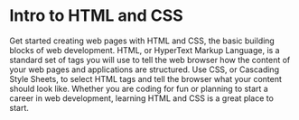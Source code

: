 # Intro to HTML and CSS
Get started creating web pages with HTML and CSS, the basic building blocks of web development. HTML, or HyperText Markup Language, is a standard set of tags you will use to tell the web browser how the content of your web pages and applications are structured. Use CSS, or Cascading Style Sheets, to select HTML tags and tell the browser what your content should look like. Whether you are coding for fun or planning to start a career in web development, learning HTML and CSS is a great place to start.
